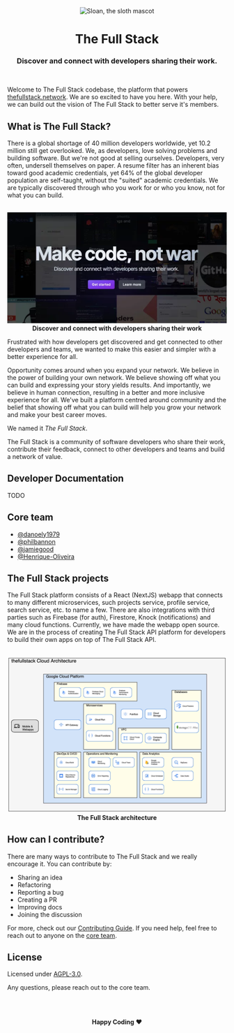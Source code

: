 <div align="center">
<img alt="Sloan, the sloth mascot" width="120px" src="https://thefullstack.network/assets/icons/thefullstack-circle.webp">
  <br>
  <h1>The Full Stack</h1>
  <h3>Discover and connect with developers sharing their work.</h3>
</div>
<br>

Welcome to The Full Stack codebase, the platform that powers
[thefullstack.network](https://thefullstack.network). We are so excited to
have you here. With your help, we can build out the vision of The Full
Stack to better serve it's members.

## What is The Full Stack?

There is a global shortage of 40 million developers worldwide, yet 10.2
million still get overlooked. We, as developers, love solving problems
and building software. But we're not good at selling ourselves.
Developers, very often, undersell themselves on paper. A resume filter
has an inherent bias toward good academic credentials, yet 64% of the
global developer population are self-taught, without the "suited"
academic credentials. We are typically discovered through who you work
for or who you know, not for what you can build.

<p align="center">
<br>
    <img src="/assets/cover.webp" alt="The Full Stack cover" width="620">
    <br>
    <strong>Discover and connect with developers sharing their work</strong>
    <br>
</p>

Frustrated with how developers get discovered and get connected to other
developers and teams, we wanted to make this easier and simpler with a
better experience for all.

Opportunity comes around when you expand your network. We believe in the
power of building your own network. We believe showing off what you can
build and expressing your story yields results. And importantly, we
believe in human connection, resulting in a better and more inclusive
experience for all. We've built a platform centred around community and
the belief that showing off what you can build will help you grow your
network and make your best career moves.

We named it _The Full Stack_.

The Full Stack is a community of software developers who share their work,
contribute their feedback, connect to other developers and teams and build
a network of value.

## Developer Documentation

TODO

## Core team

- [@danoely1979](https://github.com/danoely1979)
- [@philbannon](https://github.com/philbannon)
- [@jamiegood](https://github.com/jamiegood)
- [@Henrique-Oliveira](https://github.com/Henrique-Oliveira)

## The Full Stack projects

The Full Stack platform consists of a React (NextJS) webapp that connects to
many different microservices, such projects service, profile service, search
service, etc. to name a few. There are also integrations with third parties such
as Firebase (for auth), Firestore, Knock (notifications) and many cloud functions.
Currently, we have made the webapp open source. We are in the process of creating
The Full Stack API platform for developers to build their own apps on top of The
Full Stack API.

<p align="center">
<br>
    <img src="/assets/architecture.webp" alt="The Full Stack architecture" width="620">
    <br>
    <strong>The Full Stack architecture</strong>
    <br>
</p>

## How can I contribute?

There are many ways to contribute to The Full Stack and we really encourage it.
You can contribute by:

- Sharing an idea
- Refactoring
- Reporting a bug
- Creating a PR
- Improving docs
- Joining the discussion

For more, check out our [Contributing Guide](CONTRIBUTING.md). If you need help,
feel free to reach out to anyone on the [core team](#core-team).

## License

Licensed under [AGPL-3.0](./LICENSE.md).

Any questions, please reach out to the core team.

<br>

<p align="center">
  <br>
  <strong>Happy Coding</strong> ❤️
</p>
